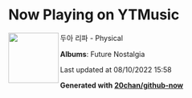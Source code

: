 # Now Playing on YTMusic

[<img align="left" width="100" src="https://lh3.googleusercontent.com/FsKRGdJdubNmpx-f5r1GSL9vknmVtv1tAYu4WGmKZYoke-g0i5SKxRFnPY8HxIx9TEkAqMIPX6JkBplG">](https://music.youtube.com/watch?v=Yegn0dZ-BfY)

두아 리파 - Physical

**Albums**: Future Nostalgia

Last updated at 08/10/2022 15:58

**Generated with [20chan/github-now](https://github.com/20chan/github-now)**

